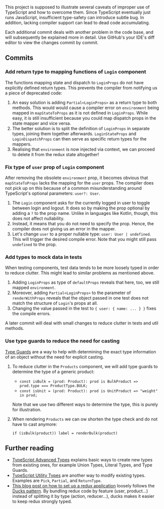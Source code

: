 This project is supposed to illustrate several caveats of improper use of TypeScript and how to overcome them. Since TypeScript eventually just runs JavaScript, insufficient type-safety can introduce subtle bug. In addition, lacking compiler support can lead to dead code accumulating. 

Each additional commit deals with another problem in the code base, and will subsequently be explained more in detail. Use GitHub's your IDE's diff editor to view the changes commit by commit.

## Commits

### Add return type to mapping functions of `Login` component

The functions mapping state and dispatch to `LoginProps` do not have explicitly defined return types. This prevents the compiler from notifying us a piece of deprecated code:
1. An easy solution is adding `Partial<LoginProps>` as a return type to both methods. This would would cause a compiler error on `environment` being mapped in `mapStateToProps` as it is not defined in `LoginProps`. While easy, it is still insufficient because you could map dispatch props in the state mapper and vice versa.
2. The better solution is to split the definition of `LoginProps` in separate types, joining them together afterwards. `LoginStateProps` and `LoginDispatchProps` can then serve as specific return types for the mappers.
3. Realising that `environment` is now injected via context, we can proceed to delete it from the redux state altogether!

### Fix type of `user` prop of `Login` component

After removing the obsolete `environment` prop, it becomes obvious that `mapStateToProps` lacks the mapping for the `user` props. The compiler does not pick up on this because of a common misunderstanding around TypeScript's optional parameters: `user?: User`.
1. The `Login` component asks for the currently logged in user to toggle between login and logout. It does so by making the prop optional by adding a `?` to the prop name. Unlike in languages like Kotlin, though, this does not affect nullability.
2. Instead, it means that you do not need to specify the prop. Hence, the compiler does not giving us an error in the mapper.
3. Let's change `user` to a proper nullable type: `user: User | undefined`. This will trigger the desired compile error. Note that you might still pass `undefined` to the prop.

### Add types to mock data in tests

When testing components, test data tends to be more loosely typed in order to reduce clutter. This might lead to similar problems as mentioned above.
1. Adding `LoginProps` as type of `defaultProps` reveals that here, too, we still mapped `environment`.
2. Moreover, adding `Partial<LoginProps>` to the parameter of `renderWithProps` reveals that the object passed in one test does not match the structure of `Login`'s props at all.
3. Changing the value passed in the test to `{ user: { name: ... } }` fixes the compile errors.

A later commit will deal with small changes to reduce clutter in tests and util methods.

### Use type guards to reduce the need for casting

[Type Guards](https://www.typescriptlang.org/docs/handbook/advanced-types.html#type-guards-and-differentiating-types) are a way to help with determining the exact type information of an object without the need for explicit casting.
1. To reduce clutter in the `Products` component, we will add type guards to determine the type of a generic product:
    - `const isBulk = (prod: Product): prod is BulkProduct => prod.type === ProductType.BULK;`
    - `const isUnit = (prod: Product): prod is UnitProduct => "weight" in prod;`

    Note that we use two different ways to determine the type, this is purely for illustration.
2. When rendering `Products` we can ow shorten the type check and do not have to cast anymore: 
    
    `if (isBulk(product)) label = renderBulk(product)`

## Further reading
* [TypeScript Advanced Types](https://www.typescriptlang.org/docs/handbook/advanced-types.html) explains basic ways to create new types from existing ones, for example Union Types, Literal Types, and Type Guards.
* [TypeScript Utility Types](https://www.typescriptlang.org/docs/handbook/utility-types.html) are another way to modify existing types. Examples are `Pick`, `Partial`, and `ReturnType`.
* [This blog post on how to set up a redux application](https://levelup.gitconnected.com/set-up-a-typescript-react-redux-project-35d65f14b869) loosely follows the [Ducks pattern](https://redux.js.org/style-guide/style-guide#structure-files-as-feature-folders-or-ducks). By bundling redux code by feature (user, product...) instead of splitting it by type (action, reducer...), ducks makes it easier to keep redux strongly typed.

